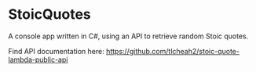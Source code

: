 # StoicQuotes
A console app written in C#, using an API to retrieve random Stoic quotes.


Find API documentation here: https://github.com/tlcheah2/stoic-quote-lambda-public-api
